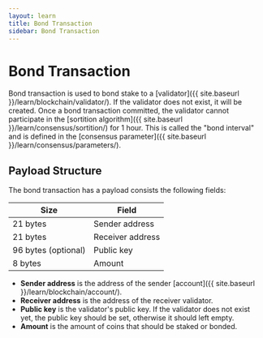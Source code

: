 ```yaml
---
layout: learn
title: Bond Transaction
sidebar: Bond Transaction
---
```


# Bond Transaction

Bond transaction is used to bond stake to a [validator]({{ site.baseurl }}/learn/blockchain/validator/).
If the validator does not exist, it will be created.
Once a bond transaction committed, the validator cannot participate in the
[sortition algorithm]({{ site.baseurl }}/learn/consensus/sortition/) for 1 hour.
This is called the "bond interval" and is defined in the
[consensus parameter]({{ site.baseurl }}/learn/consensus/parameters/).

## Payload Structure

The bond transaction has a payload consists the following fields:

| Size                | Field            |
| ------------------- | ---------------- |
| 21 bytes            | Sender address   |
| 21 bytes            | Receiver address |
| 96 bytes (optional) | Public key       |
| 8 bytes             | Amount           |

- **Sender address** is the address of the sender [account]({{ site.baseurl }}/learn/blockchain/account/).
- **Receiver address** is the address of the receiver validator.
- **Public key** is the validator's public key. If the validator does not exist yet,
  the public key should be set, otherwise it should left empty.
- **Amount** is the amount of coins that should be staked or bonded.
